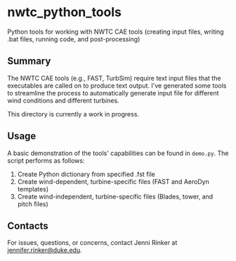 # nwtc_python_tools
Python tools for working with NWTC CAE tools (creating input files,
  writing .bat files, running code, and post-processing)

Summary
-------
The NWTC CAE tools (e.g., FAST, TurbSim) require text input files that
the executables are called on to produce text output. I've generated
some tools to streamline the process to automatically generate input
file for different wind conditions and different turbines.

This directory is currently a work in progress.

Usage
-----
A basic demonstration of the tools' capabilities can be found in 
`demo.py`. The script performs as follows:
1. Create Python dictionary from specified .fst file  
2. Create wind-dependent, turbine-specific files (FAST and AeroDyn templates)  
3. Create wind-independent, turbine-specific files (Blades, tower, and pitch files)  

Contacts
--------
For issues, questions, or concerns, contact Jenni Rinker at
jennifer.rinker@duke.edu.
